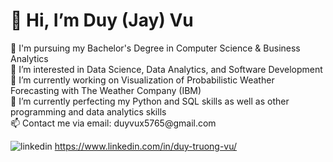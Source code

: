 <h1>👋 Hi, I’m Duy (Jay) Vu </h1>
🏫 I'm pursuing my Bachelor's Degree in Computer Science & Business Analytics <br>
👀 I’m interested in Data Science, Data Analytics, and Software Development <br>
🔭 I’m currently working on Visualization of Probabilistic Weather Forecasting with The Weather Company (IBM) <br>
🌱 I’m currently perfecting my Python and SQL skills as well as other programming and data analytics skills <br>
📫 Contact me via email: duyvux5765@gmail.com <br>

![linkedin](https://img.shields.io/badge/LinkedIn-0A66C2?style=for-the-badge&logo=LinkedIn&logoColor=white) https://www.linkedin.com/in/duy-truong-vu/



<!---
Duy-Vux/Duy-Vux is a ✨ special ✨ repository because its `README.md` (this file) appears on your GitHub profile.
You can click the Preview link to take a look at your changes.
--->
